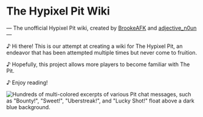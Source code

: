 # The Hypixel Pit Wiki
— The unofficial Hypixel Pit wiki, created by [BrookeAFK](https://brookeafk.com) and [adjective_n0un](https://github.com/adjectiven0un) — <br />

♪ Hi there! This is our attempt at creating a wiki for The Hypixel Pit, an endeavor that has been attempted multiple times but never come to fruition.  <br />

♪ Hopefully, this project allows more players to become familiar with The Pit.  <br />

♪ Enjoy reading! <br />

![Hundreds of multi-colored excerpts of various Pit chat messages, such as "Bounty!", "Sweet!", "Uberstreak!", and "Lucky Shot!" float above a dark blue background.](https://pit.wiki/images/emphasis.png)
